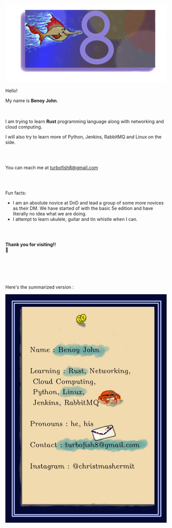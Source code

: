 ![turbofish](images/turbofish8_2.jpg)

Hello! 

My name is **Benoy John**.
<br>
<br>
<br>

I am trying to learn **Rust** programming language along with networking and cloud computing.

I will also try to learn more of Python, Jenkins, RabbitMQ and Linux on the side.

<br>
<br>

You can reach me at turbofish8@gmail.com

<br>
<br>


Fun facts: 
* I am an absolute novice at DnD and lead a group of some more novices as their DM. We have started of with the basic 5e edition and have literally no idea what we are doing.
* I attempt to learn ukulele, guitar and tin whistle when I can.

<br>
<br>

**Thank you for visiting!!**  
:wave:

<br>
<br>
<br>
<br>
<br>
Here's the summarized version :
<br>

![profile](images/profile2.jpg)


